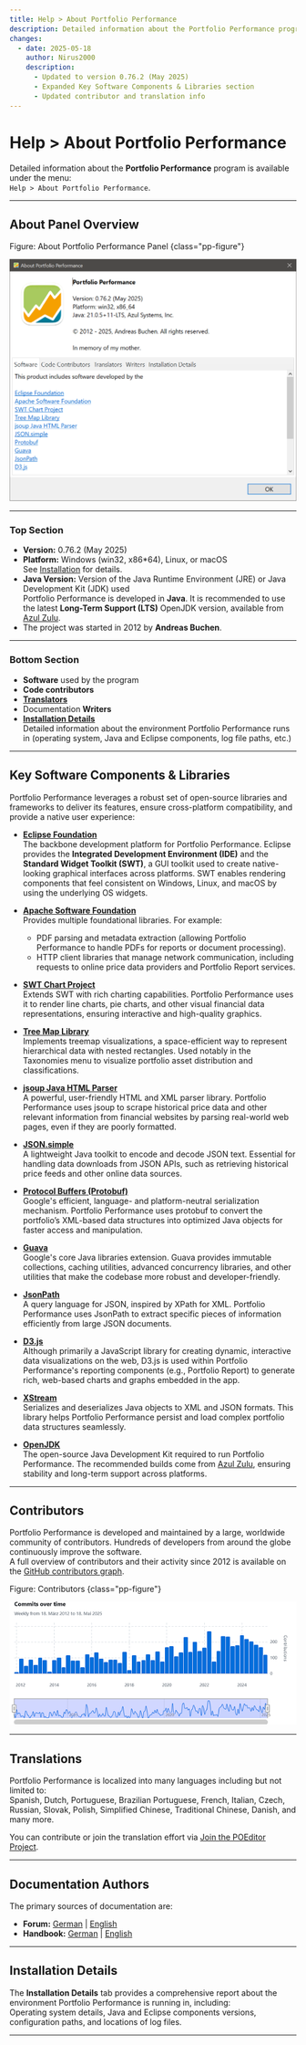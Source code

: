 ```yaml
---
title: Help > About Portfolio Performance
description: Detailed information about the Portfolio Performance program, including version, platform, Java version, key software components, contributors, translators, and installation details.
changes:
  - date: 2025-05-18
    author: Nirus2000
    description:
      - Updated to version 0.76.2 (May 2025)
      - Expanded Key Software Components & Libraries section
      - Updated contributor and translation info
---
```


# Help > About Portfolio Performance

Detailed information about the **Portfolio Performance** program is available under the menu:  
`Help > About Portfolio Performance`.

---

## About Panel Overview

Figure: About Portfolio Performance Panel {class="pp-figure"}

![About Portfolio Performance Panel](./images/about.png)

---

### Top Section

- **Version:** 0.76.2 (May 2025)
- **Platform:** Windows (win32, x86*64), Linux, or macOS  
  See [Installation](../../getting-started/installation.md) for details.
- **Java Version:** Version of the Java Runtime Environment (JRE) or Java Development Kit (JDK) used  
  Portfolio Performance is developed in **Java**. It is recommended to use the latest **Long-Term Support (LTS)** OpenJDK version, available from [Azul Zulu](https://www.azul.com/downloads/?package=jdk#zulu).
- The project was started in 2012 by **Andreas Buchen**.

---

### Bottom Section

- **Software** used by the program
- **Code contributors**
- [**Translators**](../../help/join-translation-teams.md)
- Documentation **Writers**
- **[Installation Details](../../getting-started/installation.md)**  
  Detailed information about the environment Portfolio Performance runs in (operating system, Java and Eclipse components, log file paths, etc.)

---

## Key Software Components & Libraries

Portfolio Performance leverages a robust set of open-source libraries and frameworks to deliver its features, ensure cross-platform compatibility, and provide a native user experience:

- **[Eclipse Foundation](https://www.eclipse.org/)**  
  The backbone development platform for Portfolio Performance. Eclipse provides the **Integrated Development Environment (IDE)** and the **Standard Widget Toolkit (SWT)**, a GUI toolkit used to create native-looking graphical interfaces across platforms. SWT enables rendering components that feel consistent on Windows, Linux, and macOS by using the underlying OS widgets.

- **[Apache Software Foundation](https://apache.org/)**  
  Provides multiple foundational libraries. For example:

  - PDF parsing and metadata extraction (allowing Portfolio Performance to handle PDFs for reports or document processing).
  - HTTP client libraries that manage network communication, including requests to online price data providers and Portfolio Report services.

- **[SWT Chart Project](https://github.com/eclipse/swtchart/wiki)**  
  Extends SWT with rich charting capabilities. Portfolio Performance uses it to render line charts, pie charts, and other visual financial data representations, ensuring interactive and high-quality graphics.

- **[Tree Map Library](https://github.com/smurf667/treemaplib)**  
  Implements treemap visualizations, a space-efficient way to represent hierarchical data with nested rectangles. Used notably in the Taxonomies menu to visualize portfolio asset distribution and classifications.

- **[jsoup Java HTML Parser](https://jsoup.org/)**  
  A powerful, user-friendly HTML and XML parser library. Portfolio Performance uses jsoup to scrape historical price data and other relevant information from financial websites by parsing real-world web pages, even if they are poorly formatted.

- **[JSON.simple](https://github.com/fangyidong/json-simple)**  
  A lightweight Java toolkit to encode and decode JSON text. Essential for handling data downloads from JSON APIs, such as retrieving historical price feeds and other online data sources.

- **[Protocol Buffers (Protobuf)](https://github.com/protocolbuffers/protobuf)**  
  Google's efficient, language- and platform-neutral serialization mechanism. Portfolio Performance uses protobuf to convert the portfolio’s XML-based data structures into optimized Java objects for faster access and manipulation.

- **[Guava](https://github.com/google/guava)**  
  Google's core Java libraries extension. Guava provides immutable collections, caching utilities, advanced concurrency libraries, and other utilities that make the codebase more robust and developer-friendly.

- **[JsonPath](https://github.com/json-path/JsonPath)**  
  A query language for JSON, inspired by XPath for XML. Portfolio Performance uses JsonPath to extract specific pieces of information efficiently from large JSON documents.

- **[D3.js](https://d3js.org/)**  
  Although primarily a JavaScript library for creating dynamic, interactive data visualizations on the web, D3.js is used within Portfolio Performance's reporting components (e.g., Portfolio Report) to generate rich, web-based charts and graphs embedded in the app.

- **[XStream](https://github.com/x-stream/xstream)**  
  Serializes and deserializes Java objects to XML and JSON formats. This library helps Portfolio Performance persist and load complex portfolio data structures seamlessly.

- **[OpenJDK](https://openjdk.org/)**  
  The open-source Java Development Kit required to run Portfolio Performance. The recommended builds come from [Azul Zulu](https://www.azul.com/downloads/?package=jdk#zulu), ensuring stability and long-term support across platforms.

---

## Contributors

Portfolio Performance is developed and maintained by a large, worldwide community of contributors. Hundreds of developers from around the globe continuously improve the software.  
A full overview of contributors and their activity since 2012 is available on the [GitHub contributors graph](https://github.com/portfolio-performance/portfolio/graphs/contributors).

Figure: Contributors {class="pp-figure"}

![Contributors](./images/commits-over-time.png)

---

## Translations

Portfolio Performance is localized into many languages including but not limited to:  
Spanish, Dutch, Portuguese, Brazilian Portuguese, French, Italian, Czech, Russian, Slovak, Polish, Simplified Chinese, Traditional Chinese, Danish, and many more.

You can contribute or join the translation effort via [Join the POEditor Project](https://poeditor.com/join/project?hash=4lYKLpEWOY).

---

## Documentation Authors

The primary sources of documentation are:

- **Forum:** [German](https://forum.portfolio-performance.info/c/deutsch/10) | [English](https://forum.portfolio-performance.info/c/english/16)
- **Handbook:** [German](https://help.portfolio-performance.info/de/) | [English](https://help.portfolio-performance.info/en/)

---

## Installation Details

The **Installation Details** tab provides a comprehensive report about the environment Portfolio Performance is running in, including:  
Operating system details, Java and Eclipse components versions, configuration paths, and locations of log files.

---

